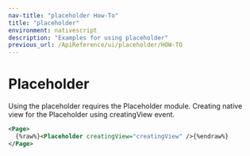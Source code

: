```yaml
---
nav-title: "placeholder How-To"
title: "placeholder"
environment: nativescript
description: "Examples for using placeholder"
previous_url: /ApiReference/ui/placeholder/HOW-TO
---
```

# Placeholder
Using the placeholder requires the Placeholder module.
<snippet id='article-require-placeholder-module'/>
Creating native view for the Placeholder using creatingView event.
``` XML
<Page>
  {%raw%}<Placeholder creatingView="creatingView" />{%endraw%}
</Page>
```
<snippet id='article-creating-view'/>
